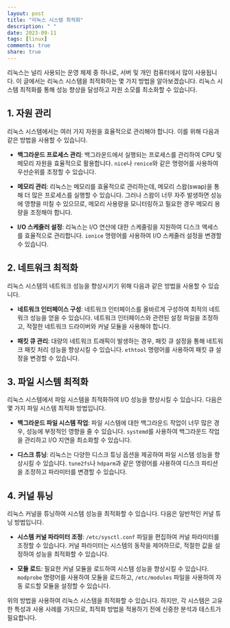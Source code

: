 ```yaml
---
layout: post
title: "리눅스 시스템 최적화"
description: " "
date: 2023-09-11
tags: [linux]
comments: true
share: true
---
```


리눅스는 널리 사용되는 운영 체제 중 하나로, 서버 및 개인 컴퓨터에서 많이 사용됩니다. 이 글에서는 리눅스 시스템을 최적화하는 몇 가지 방법을 알아보겠습니다. 리눅스 시스템 최적화를 통해 성능 향상을 달성하고 자원 소모를 최소화할 수 있습니다.

## 1. 자원 관리

리눅스 시스템에서는 여러 가지 자원을 효율적으로 관리해야 합니다. 이를 위해 다음과 같은 방법을 사용할 수 있습니다.

- **백그라운드 프로세스 관리**: 백그라운드에서 실행되는 프로세스를 관리하여 CPU 및 메모리 자원을 효율적으로 활용합니다. `nice`나 `renice`와 같은 명령어를 사용하여 우선순위를 조정할 수 있습니다.

- **메모리 관리**: 리눅스는 메모리를 효율적으로 관리하는데, 메모리 스왑(swap)을 통해 더 많은 프로세스를 실행할 수 있습니다. 그러나 스왑이 너무 자주 발생하면 성능에 영향을 미칠 수 있으므로, 메모리 사용량을 모니터링하고 필요한 경우 메모리 용량을 조정해야 합니다.

- **I/O 스케줄러 설정**: 리눅스는 I/O 연산에 대한 스케줄링을 지원하여 디스크 액세스를 효율적으로 관리합니다. `ionice` 명령어를 사용하여 I/O 스케줄러 설정을 변경할 수 있습니다.

## 2. 네트워크 최적화

리눅스 시스템의 네트워크 성능을 향상시키기 위해 다음과 같은 방법을 사용할 수 있습니다.

- **네트워크 인터페이스 구성**: 네트워크 인터페이스를 올바르게 구성하여 최적의 네트워크 성능을 얻을 수 있습니다. 네트워크 인터페이스와 관련된 설정 파일을 조정하고, 적절한 네트워크 드라이버와 커널 모듈을 사용해야 합니다.

- **패킷 큐 관리**: 대량의 네트워크 트래픽이 발생하는 경우, 패킷 큐 설정을 통해 네트워크 패킷 처리 성능을 향상시킬 수 있습니다. `ethtool` 명령어를 사용하여 패킷 큐 설정을 변경할 수 있습니다.

## 3. 파일 시스템 최적화

리눅스 시스템에서 파일 시스템을 최적화하여 I/O 성능을 향상시킬 수 있습니다. 다음은 몇 가지 파일 시스템 최적화 방법입니다.

- **백그라운드 파일 시스템 작업**: 파일 시스템에 대한 백그라운드 작업이 너무 많은 경우, 성능에 부정적인 영향을 줄 수 있습니다. `systemd`를 사용하여 백그라운드 작업을 관리하고 I/O 지연을 최소화할 수 있습니다.

- **디스크 튜닝**: 리눅스는 다양한 디스크 튜닝 옵션을 제공하여 파일 시스템 성능을 향상시킬 수 있습니다. `tune2fs`나 `hdparm`과 같은 명령어를 사용하여 디스크 파티션을 조정하고 파라미터를 변경할 수 있습니다.

## 4. 커널 튜닝

리눅스 커널을 튜닝하여 시스템 성능을 최적화할 수 있습니다. 다음은 일반적인 커널 튜닝 방법입니다.

- **시스템 커널 파라미터 조정**: `/etc/sysctl.conf` 파일을 편집하여 커널 파라미터를 조정할 수 있습니다. 커널 파라미터는 시스템의 동작을 제어하므로, 적절한 값을 설정하여 성능을 최적화할 수 있습니다.

- **모듈 로드**: 필요한 커널 모듈을 로드하여 시스템 성능을 향상시킬 수 있습니다. `modprobe` 명령어를 사용하여 모듈을 로드하고, `/etc/modules` 파일을 사용하여 자동 로드할 모듈을 설정할 수 있습니다.

위의 방법을 사용하여 리눅스 시스템을 최적화할 수 있습니다. 하지만, 각 시스템은 고유한 특성과 사용 사례를 가지므로, 최적화 방법을 적용하기 전에 신중한 분석과 테스트가 필요합니다.